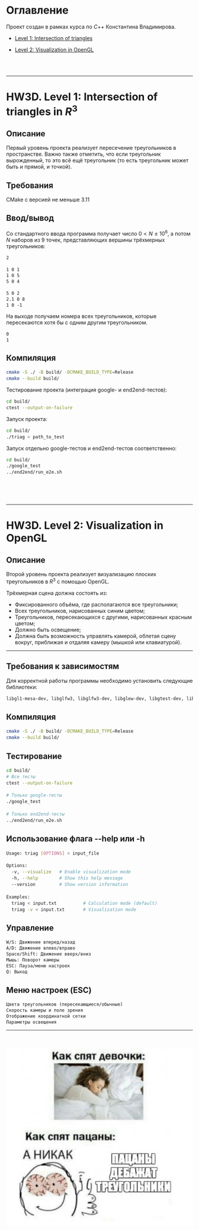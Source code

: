 # Оглавление

Проект создан в рамках курса по $C$++ Константина Владимирова.

- [Level 1: Intersection of triangles](#hw3d-level-1-intersection-of-triangles-in-r3)

- [Level 2: Visualization in OpenGL](#hw3d-level-2-visualization-in-opengl)

<br><br>
***
# HW3D. Level 1: Intersection of triangles in $R^3$

## Описание
Первый уровень проекта реализует пересечение треугольников в пространстве. Важно также отметить, что если треугольник вырожденный, то это всё ещё треугольник (то есть треугольник может быть и прямой, и точкой).

## Требования
CMake с версией не меньше 3.11

## Ввод/вывод
Со стандартного ввода программа получает число $0 < N \leqslant 10^6$, а потом $N$ наборов из $9$ точек, представляющих вершины трёхмерных треугольников:
```
2

1 0 1
1 0 5
5 0 4

5 0 2
2.1 0 8
1 0 -1
```

На выходе получаем номера всех треугольников, которые пересекаются хотя бы с одним другим треугольником.

```
0
1
```

## Компиляция
```bash
cmake -S ./ -B build/ -DCMAKE_BUILD_TYPE=Release
cmake --build build/
```

Тестирование проекта (интеграция google- и end2end-тестов):
```bash
cd build/
ctest --output-on-failure
```

Запуск проекта:
```bash
cd build/
./triag < path_to_test
```

Запуск отдельно google-тестов и end2end-тестов соответственно:
```bash
cd build/
./google_test
../end2end/run_e2e.sh
```

<br><br><br>
***

# HW3D. Level 2: Visualization in OpenGL

## Описание
Второй  уровень проекта реализует визуализацию плоских треугольников в $R^3$ с помощью OpenGL. 

Трёхмерная сцена должна состоять из:
- Фиксированного объёма, где располагаются все треугольники;
- Всех треугольников, нарисованных синим цветом;
- Треугольников, пересекающихся с другими, нарисованных красным цветом;
- Должно быть освещение;
- Должна быть возможность управлять камерой, облетая сцену вокруг, приближая и отдаляя камеру (мышкой или клавиатурой).
***

## Требования к зависимостям
Для корректной работы программы необходимо установить следующие библиотеки:
```bash
libgl1-mesa-dev, libglfw3, libglfw3-dev, libglew-dev, libgtest-dev, libglm-dev, libxi-dev
```

## Компиляция
```bash
cmake -S ./ -B build/ -DCMAKE_BUILD_TYPE=Release
cmake --build build/
```

## Тестирование
```bash
cd build/
# Все тесты
ctest --output-on-failure

# Только google-тесты
./google_test

# Только end2end-тесты
../end2end/run_e2e.sh
```

## Использование флага --help или -h
```bash
Usage: triag [OPTIONS] < input_file

Options:
  -v, --visualize   # Enable visualization mode
  -h, --help        # Show this help message
  --version         # Show version information

Examples:
  triag < input.txt          # Calculation mode (default)
  triag -v < input.txt       # Visualization mode 
```


## Управление
    W/S: Движение вперед/назад
    A/D: Движение влево/вправо
    Space/Shift: Движение вверх/вниз
    Мышь: Поворот камеры
    ESC: Пауза/меню настроек
    Q: Выход

## Меню настроек (ESC)
    Цвета треугольников (пересекающиеся/обычные)
    Скорость камеры и поле зрения
    Отображение координатной сетки
    Параметры освещения

---
<br><br>
![alt text](./images/debug.png)
